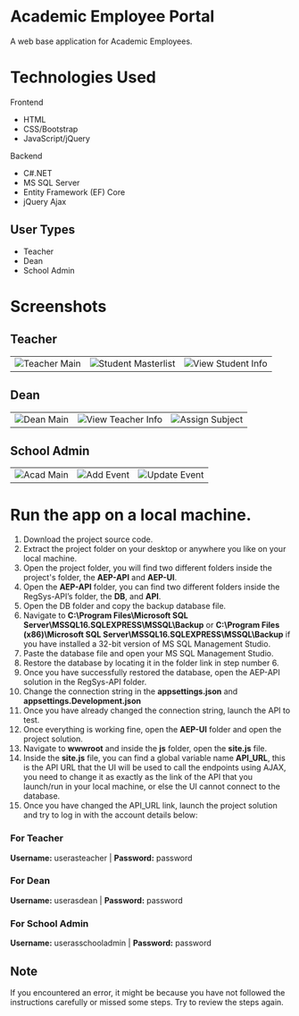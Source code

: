 # Academic Employee Portal
A web base application for Academic Employees.


# Technologies Used
Frontend
- HTML
- CSS/Bootstrap
- JavaScript/jQuery

Backend
- C#.NET 
- MS SQL Server 
- Entity Framework (EF) Core 
- jQuery Ajax

## User Types
- Teacher
- Dean
- School Admin

# Screenshots
 ## Teacher
 ||||
|:-:|:-:|:-:|
|![Teacher Main](https://i.imgur.com/qPZSKtc.png "Teacher Main")|![Student Masterlist](https://i.imgur.com/iEYoLVV.png "Teacher's subject master list")| ![View Student Info](https://i.imgur.com/wt9HXqy.png "View Student Info")|

## Dean
 ||||
|:-:|:-:|:-:|
|![Dean Main](https://i.imgur.com/Ny8EDz4.png "Dean Main")|![View Teacher Info](https://i.imgur.com/yc02MG4.png "Teacher's Information")| ![Assign Subject](https://i.imgur.com/eBSCFjs.png "Assign Teacher Subject")|

## School Admin
 ||||
|:-:|:-:|:-:|
|![Acad Main](https://i.imgur.com/lwWsg9F.png "Acad Main")|![Add Event](https://i.imgur.com/hlCn8CZ.png "Add Event")| ![Update Event](https://i.imgur.com/rtQPRio.png "Update Event")|

# Run the app on a local machine.
1. Download the project source code.
2. Extract the project folder on your desktop or anywhere you like on your local machine.
3. Open the project folder, you will find two different folders inside the project's folder, the **AEP-API** and **AEP-UI**.
4. Open the **AEP-API** folder, you can find two different folders inside the RegSys-API’s folder, the **DB**, and **API**.
5. Open the DB folder and copy the backup database file.
6. Navigate to **C:\Program Files\Microsoft SQL Server\MSSQL16.SQLEXPRESS\MSSQL\Backup** or **C:\Program Files (x86)\Microsoft SQL Server\MSSQL16.SQLEXPRESS\MSSQL\Backup** if you have installed a 32-bit version of MS SQL Management Studio.
7. Paste the database file and open your MS SQL Management Studio.
8. Restore the database by locating it in the folder link in step number 6.
9. Once you have successfully restored the database, open the AEP-API solution in the RegSys-API folder.
10. Change the connection string in the **appsettings.json** and **appsettings.Development.json**
11. Once you have already changed the connection string, launch the API to test.
12. Once everything is working fine, open the **AEP-UI** folder and open the project solution.
13. Navigate to **wwwroot** and inside the **js** folder, open the **site.js** file.
14. Inside the **site.js** file, you can find a global variable name **API_URL**, this is the API URL that the UI will be used to call the endpoints using AJAX, you need to change it as exactly as the link of the API that you launch/run in your local machine, or else the UI cannot connect to the database.
15. Once you have changed the API_URL link, launch the project solution and try to log in with the account details below:
### For Teacher ###
**Username:** userasteacher | **Password:** password
### For Dean ###
**Username:** userasdean | **Password:** password
### For School Admin ###
**Username:** userasschooladmin | **Password:** password

## Note ##

If you encountered an error, it might be because you have not followed the instructions carefully or missed some steps. Try to review the steps again.

